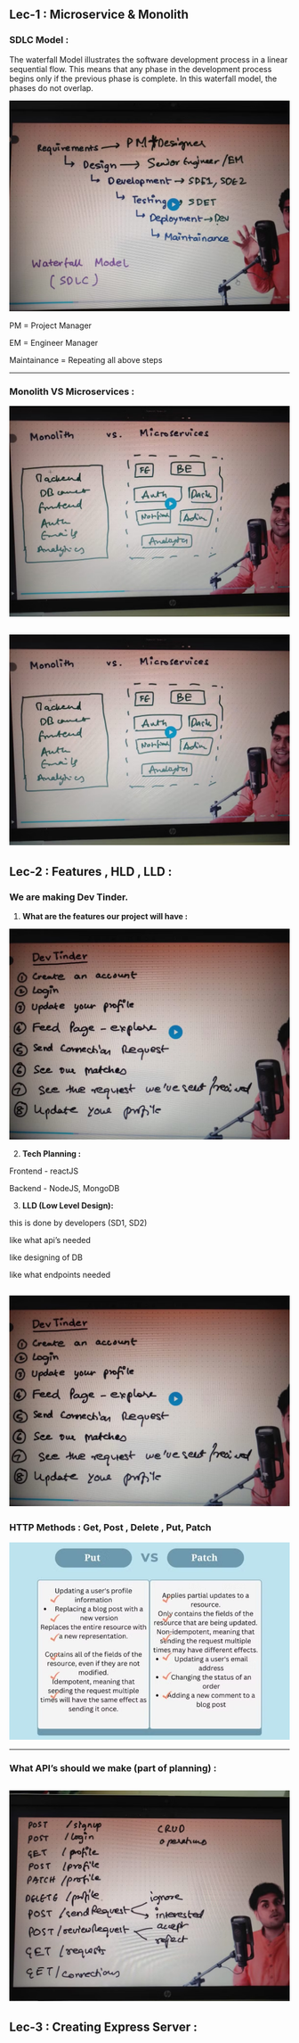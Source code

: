 ## Lec-1 : Microservice & Monolith

### SDLC Model :

The waterfall Model illustrates the software development process in a linear sequential flow. This means that any phase in the development process begins only if the previous phase is complete. In this waterfall model, the phases do not overlap.

![alt text](image.png)

PM = Project Manager

EM = Engineer Manager

Maintainance = Repeating all above steps

---

### Monolith VS Microservices :

![alt text](image-1.png)

## ![alt text](image-2.png)

## Lec-2 : Features , HLD , LLD :

### We are making Dev Tinder.

1. **What are the features our project will have :**

![alt text](image-3.png)

2. **Tech Planning :**

Frontend - reactJS

Backend - NodeJS, MongoDB

3. **LLD (Low Level Design):**

this is done by developers (SD1, SD2)

like what api’s needed

like designing of DB

like what endpoints needed

## ![alt text](image-4.png)

### HTTP Methods : Get, Post , Delete , Put, Patch

![alt text](image-5.png)

---

### What API’s should we make (part of planning) :

## ![alt text](image-6.png)

## Lec-3 : Creating Express Server :

